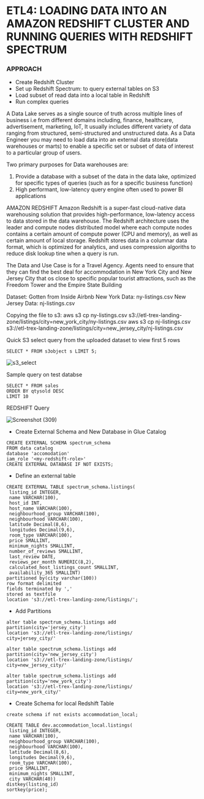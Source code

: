 # ETL4: LOADING DATA INTO AN AMAZON REDSHIFT CLUSTER AND RUNNING QUERIES WITH REDSHIFT SPECTRUM

### APPROACH
- Create Redshift Cluster
- Set up Redshift Spectrum: to query external tables on S3
- Load subset of read data into a local table in Redshift
- Run complex queries

A Data Lake serves as a single source of truth across multiple lines of business i.e from different
domains including, finance, healthcare, advertisement, marketing, IoT, It usually includes different variety of data ranging from 
structured, semi-structured and unstructured data. As a Data Engineer you may need to load data into an 
external data store(data warehouses or marts) to enable a specific set or subset of data of interest to a particular group of users.

Two primary purposes for Data warehouses are:
1. Provide a database with a subset of the data in the data lake, optimized for specific types of queries
(such as for a specific business function)  
2. High performant, low-latency query engine often used to power BI applications

AMAZON REDSHIFT
Amazon Redshift is a super-fast cloud-native data warehousing solution that provides high-performance, low-latency access to data stored
in the data warehouse. The Redshift architecture uses  the leader and compute nodes distributed model where each compute nodes contains 
a certain amount of compute power (CPU and memory), as well as certain amount of local storage.
Redshift stores data in a columnar data format, which is optimized for analytics, and uses compression algoriths to reduce disk lookup tine when a
query is run.

The Data and Use Case is for a Travel Agency.
Agents need to ensure that they can find the best deal for accommodation
in New York City and New Jersey City that os close to specific popular tourist attractions,
such as the Freedom Tower and the Empire State Building 

Dataset: Gotten from Inside Airbnb
New York Data: ny-listings.csv
New Jersey Data: nj-listings.csv

Copying the file to s3:
aws s3 cp ny-listings.csv s3://etl-trex-landing-zone/listings/city=new_york_city/ny-listings.csv
aws s3 cp nj-listings.csv s3://etl-trex-landing-zone/listings/city=new_jersey_city/nj-listings.csv 	

Quick S3 select query from the uploaded dataset to view first 5 rows
```
SELECT * FROM s3object s LIMIT 5;
```
![s3_select](https://user-images.githubusercontent.com/78595009/205768136-354cdcc3-9a8e-413c-9eef-dbc7666537f4.png)

Sample query on test databse

```
SELECT * FROM sales 
ORDER BY qtysold DESC
LIMIT 10
```

REDSHIFT Query

![Screenshot (309)](https://user-images.githubusercontent.com/78595009/205768018-b1840409-f9f7-451f-859a-5d66a60f3609.png)


- Create External Schema and New Database in Glue Catalog

```
CREATE EXTERNAL SCHEMA spectrum_schema
FROM data catalog
database 'accomodation'
iam_role '<my-redshift-role>'
CREATE EXTERNAL DATABASE IF NOT EXISTS;
```

- Define an external table
```
CREATE EXTERNAL TABLE spectrum_schema.listings(
 listing_id INTEGER,
 name VARCHAR(100),
 host_id INT,
 host_name VARCHAR(100),
 neighbourhood_group VARCHAR(100),
 neighbourhood VARCHAR(100),
 latitude Decimal(8,6),
 longitudes Decimal(9,6),
 room_type VARCHAR(100),
 price SMALLINT,
 minimum_nights SMALLINT,
 number_of_reviews SMALLINT,
 last_review DATE,
 reviews_per_month NUMERIC(8,2),
 calculated_host_listings_count SMALLINT,
 availability_365 SMALLINT)
partitioned by(city varchar(100))
row format delimited
fields terminated by ','
stored as textfile
location 's3://etl-trex-landing-zone/listings/'; 
```
- Add Partitions
```
alter table spectrum_schema.listings add
partition(city='jersey_city') 
location 's3://etl-trex-landing-zone/listings/
city=jersey_city/' 

alter table spectrum_schema.listings add
partition(city='new_jersey_city') 
location 's3://etl-trex-landing-zone/listings/
city=new_jersey_city/'

alter table spectrum_schema.listings add
partition(city='new_york_city') 
location 's3://etl-trex-landing-zone/listings/
city=new_york_city/'
```

- Create Schema for local Redshift Table
```
create schema if not exists accommodation_local;
```

```
CREATE TABLE dev.accommodation_local.listings(
 listing_id INTEGER,
 name VARCHAR(100),
 neighbourhood_group VARCHAR(100),
 neighbourhood VARCHAR(100),
 latitude Decimal(8,6),
 longitudes Decimal(9,6),
 room_type VARCHAR(100),
 price SMALLINT,
 minimum_nights SMALLINT,
 city VARCHAR(40))
distkey(listing_id)
sortkey(price);
```
